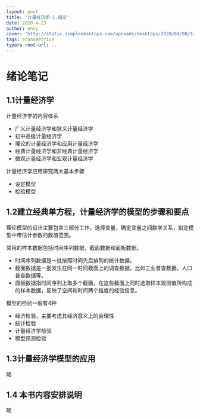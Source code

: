 ```yaml
---
layout: post
title: '计量经济学-1.绪论'
date: 2020-4-23
author: envy
cover: 'http://static.simpledesktops.com/uploads/desktops/2020/04/08/tardis.png'
tags: econometrics
typora-root-url: ..
---
```


# 绪论笔记

## 1.1计量经济学

计量经济学的内容体系

- 广义计量经济学和狭义计量经济学
- 初中高级计量经济学
- 理论的计量经济学和应用计量经济学
- 经典计量经济学和非经典计量经济学
- 微观计量经济学和宏观计量经济学

计量经济学应用研究两大基本步骤
- 设定模型
- 检验模型



## 1.2建立经典单方程，计量经济学的模型的步骤和要点
理论模型的设计主要包含三部分工作，选择变量，确定变量之间数学关系，拟定模型中带估计参数的数值范围。

常用的样本数据包括时间序列数据，截面数据和面板数据。
- 时间序列数据是一批按照时间先后排列的统计数据。
- 截面数据是一批发生在同一时间截面上的调查数据，比如工业普查数据，人口普查数据等。
- 面板数据指时间序列上取多个截面，在这些截面上同时选取样本观测值所构成的样本数据，反映了空间和时间两个维度的经验信息。

模型的检验一般有4种
- 经济检验，主要考虑其经济意义上的合理性
-  统计检验
-  计量经济学检验
-  模型预测检验


## 1.3计量经济学模型的应用
略


## 1.4 本书内容安排说明
略